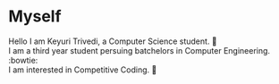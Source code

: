 # Myself
Hello I am Keyuri Trivedi, a Computer Science student. :blue_heart:
<br/>I am a third year student persuing batchelors in Computer Engineering. :bowtie:
<br/>I am interested in Competitive Coding. :cherry_blossom:
